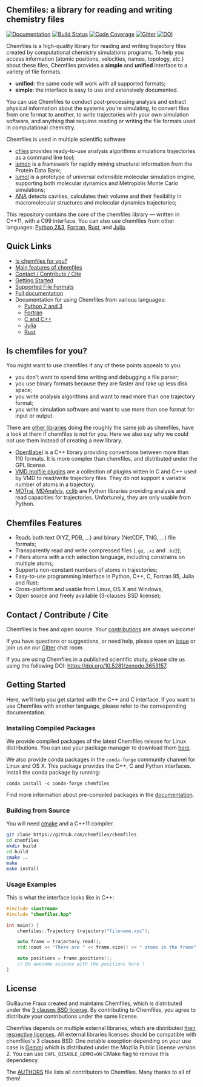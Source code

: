 ## Chemfiles: a library for reading and writing chemistry files

[![Documentation](https://img.shields.io/badge/docs-latest-brightgreen.svg)](http://chemfiles.org/chemfiles/)
[![Build Status](https://img.shields.io/travis/chemfiles/chemfiles/master.svg)](https://travis-ci.org/chemfiles/chemfiles)
[![Code Coverage](http://codecov.io/github/chemfiles/chemfiles/coverage.svg?branch=master)](http://codecov.io/github/chemfiles/chemfiles?branch=master)
[![Gitter](https://badges.gitter.im/chemfiles/chemfiles.svg)](https://gitter.im/chemfiles/chemfiles)
[![DOI](https://zenodo.org/badge/DOI/10.5281/zenodo.3653157.svg)](https://doi.org/10.5281/zenodo.3653157)

Chemfiles is a high-quality library for reading and writing trajectory files
created by computational chemistry simulations programs. To help you access
information (atomic positions, velocities, names, topology, etc.) about these
files, Chemfiles provides a **simple** and **unified** interface to a variety of
file formats.

- **unified**: the same code will work with all supported formats;
- **simple**: the interface is easy to use and extensively documented.

You can use Chemfiles to conduct post-processing analysis and extract physical
information about the systems you're simulating, to convert files from one
format to another, to write trajectories with your own simulation software, and
anything that requires reading or writing the file formats used in computational
chemistry.

Chemfiles is used in multiple scientific software
- [cfiles](https://github.com/chemfiles/cfiles) provides ready-to-use analysis
  algorithms simulations trajectories as a command line tool;
- [lemon](https://github.com/chopralab/lemon) is a framework for rapidly mining
  structural information from the Protein Data Bank;
- [lumol](https://github.com/lumol-org/lumol) is a prototype of universal
  extensible molecular simulation engine, supporting both molecular dynamics
  and Metropolis Monte Carlo simulations;
- [ANA](https://ana.run/) detects cavities, calculates their volume and their
  flexibility in macromolecular structures and molecular dynamics trajectories;

This repository contains the core of the chemfiles library — written in C++11,
with a C99 interface. You can also use chemfiles from other languages: [Python
2&3](https://github.com/chemfiles/chemfiles.py),
[Fortran](https://github.com/chemfiles/chemfiles.f03),
[Rust](https://github.com/chemfiles/chemfiles.rs), and
[Julia](https://github.com/chemfiles/chemfiles.jl).

## Quick Links

- [Is chemfiles for you?](#is-chemfiles-for-you)
- [Main features of chemfiles](#chemfiles-features)
- [Contact / Contribute / Cite](#contact-contribute-cite)
- [Getting Started](#getting-started)
- [Supported File Formats](http://chemfiles.org/chemfiles/latest/formats.html)
- [Full documentation](http://chemfiles.org/chemfiles/)
- Documentation for using Chemfiles from various languages:
    - [Python 2 and 3](http://chemfiles.org/chemfiles.py/)
    - [Fortran](http://chemfiles.org/chemfiles.f03/)
    - [C and C++](http://chemfiles.org/chemfiles/)
    - [Julia](http://chemfiles.org/Chemfiles.jl/)
    - [Rust](http://chemfiles.org/chemfiles.rs/)

## Is chemfiles for you?

You might want to use chemfiles if any of these points appeals to you:

- you don't want to spend time writing and debugging a file parser;
- you use binary formats because they are faster and take up less disk space;
- you write analysis algorithms and want to read more than one trajectory
  format;
- you write simulation software and want to use more than one format for input
  or output.

There are [other libraries](http://chemfiles.org/chemfiles/latest/others.html)
doing the roughly the same job as chemfiles, have a look at them if chemfiles is
not for you. Here we also say why we could not use them instead of creating a
new library.

- [OpenBabel](https://openbabel.org/wiki/Main_Page) is a C++ library providing
  convertions between more than 110 formats. It is more complex than chemfiles,
  and distributed under the GPL license.
- [VMD molfile plugins](http://www.ks.uiuc.edu/Research/vmd/) are a collection
  of plugins witten in C and C++ used by VMD to read/write trajectory files.
  They do not support a variable number of atoms in a trajectory.
- [MDTraj](http://mdtraj.org/latest/), [MDAnalyis](http://www.mdanalysis.org/),
  [cclib](https://cclib.github.io/) are Python libraries providing analysis and
  read capacities for trajectories. Unfortunely, they are only usable from
  Python.

## Chemfiles Features

- Reads both text (XYZ, PDB, ...) and binary (NetCDF, TNG, ...) file formats;
- Transparently read and write compressed files (`.gz`, `.xz` and `.bz2`);
- Filters atoms with a rich selection language, including constrains on
  multiple atoms;
- Supports non-constant numbers of atoms in trajectories;
- Easy-to-use programming interface in Python, C++, C, Fortran 95, Julia and
  Rust;
- Cross-platform and usable from Linux, OS X and Windows;
- Open source and freely available (3-clauses BSD license);

## Contact / Contribute / Cite

Chemfiles is free and open source. Your [contributions](Contributing.md) are
always welcome!

If you have questions or suggestions, or need help, please open an [issue] or
join us on our [Gitter] chat room.

If you are using Chemfiles in a published scientific study, please cite us using
the following DOI: https://doi.org/10.5281/zenodo.3653157.

## Getting Started

Here, we'll help you get started with the C++ and C interface. If you want to
use Chemfiles with another language, please refer to the corresponding
documentation.

### Installing Compiled Packages

We provide compiled packages of the latest Chemfiles release for Linux
distributions. You can use your package manager to download them
[here][OSB-download].

We also provide conda packages in the `conda-forge` community channel for Linux
and OS X. This package provides the C++, C and Python interfaces. Install the conda package by running:

```
conda install -c conda-forge chemfiles
```

Find more information about pre-compiled packages in the [documentation][install].

### Building from Source

You will need [cmake](http://cmake.org/) and a C++11 compiler.

```bash
git clone https://github.com/chemfiles/chemfiles
cd chemfiles
mkdir build
cd build
cmake ..
make
make install
```

### Usage Examples

This is what the interface looks like in C++:

```cpp
#include <iostream>
#include "chemfiles.hpp"

int main() {
    chemfiles::Trajectory trajectory("filename.xyz");

    auto frame = trajectory.read();
    std::cout << "There are " << frame.size() << " atoms in the frame" << std::endl;

    auto positions = frame.positions();
    // Do awesome science with the positions here !
}
```

## License

Guillaume Fraux created and maintains Chemfiles, which is distributed under the
[3 clauses BSD license](LICENSE). By contributing to Chemfiles, you agree to
distribute your contributions under the same license. 

Chemfiles depends on multiple external libraries, which are distributed [their
respective licenses](external/README.md). All external libraries licenses should
be compatible with chemfiles's 3 clauses BSD. One notable execption depending on
your use case is [Gemmi](https://gemmi.readthedocs.io) which is distributed
under the Mozilla Public License version 2. You can use `CHFL_DISABLE_GEMMI=ON`
CMake flag to remove this dependency.

The [AUTHORS](AUTHORS) file lists all contributors to Chemfiles. Many thanks to
all of them!

[Gitter]: https://gitter.im/chemfiles/chemfiles
[issue]: https://github.com/chemfiles/chemfiles/issues/new
[install]: http://chemfiles.org/chemfiles/latest/installation.html
[OpenSuseBuild]: https://build.opensuse.org/package/show/home:Luthaf/chemfiles
[OSB-download]: https://software.opensuse.org/download.html?project=home%3ALuthaf&package=chemfiles
